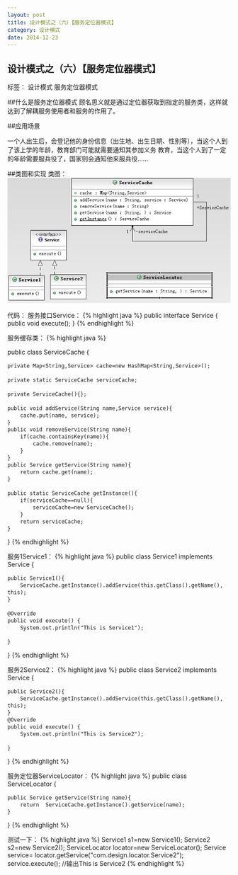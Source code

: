 ```yaml
---
layout: post
title: 设计模式之（六）【服务定位器模式】
category: 设计模式
date: 2014-12-23
---
```


##  设计模式之（六）【服务定位器模式】

标签： 设计模式 服务定位器模式

##什么是服务定位器模式
顾名思义就是通过定位器获取到指定的服务类，这样就达到了解耦服务使用者和服务的作用了。

<!-- more -->

##应用场景
>
一个人出生后，会登记他的身份信息（出生地、出生日期、性别等），当这个人到了该上学的年龄，教育部门可能就需要通知其参加义务
教育，当这个人到了一定的年龄需要服兵役了，国家则会通知他来服兵役……


##类图和实现
类图：
![服务定位器模式](/res/img/blogimg/locator.png)

代码：
服务接口Service：
{% highlight java %}
public interface Service {
	 public void execute();
}
{% endhighlight %}

服务缓存类：
{% highlight java %}

public class ServiceCache {

	private Map<String,Service> cache=new HashMap<String,Service>();

	private static ServiceCache serviceCache;

	private ServiceCache(){};

	public void addService(String name,Service service){
		cache.put(name, service);
	}
	public void removeService(String name){
		if(cache.containsKey(name)){
			cache.remove(name);
		}
	}
	public Service getService(String name){
		return cache.get(name);
	}

	public static ServiceCache getInstance(){
		if(serviceCache==null){
			serviceCache=new ServiceCache();
		}
		return serviceCache;
	}

}
{% endhighlight %}

服务1Service1：
{% highlight java %}
public class Service1 implements Service {

	public Service1(){
		ServiceCache.getInstance().addService(this.getClass().getName(), this);
	}

	@Override
	public void execute() {
		System.out.println("This is Service1");

	}
}
{% endhighlight %}

服务2Service2：
{% highlight java %}
public class Service2 implements Service {

	public Service2(){
		ServiceCache.getInstance().addService(this.getClass().getName(), this);
	}
	@Override
	public void execute() {
		System.out.println("This is Service2");

	}

}
{% endhighlight %}

服务定位器ServiceLocator：
{% highlight java %}
public class ServiceLocator {

	public Service getService(String name){
		return  ServiceCache.getInstance().getService(name);
	}
}
{% endhighlight %}

测试一下：
{% highlight java %}
		Service1 s1=new Service1();
		Service2 s2=new Service2();
		ServiceLocator locator=new ServiceLocator();
	    Service service=	locator.getService("com.design.locator.Service2");
	    service.execute();
        //输出This is Service2
{% endhighlight %}


